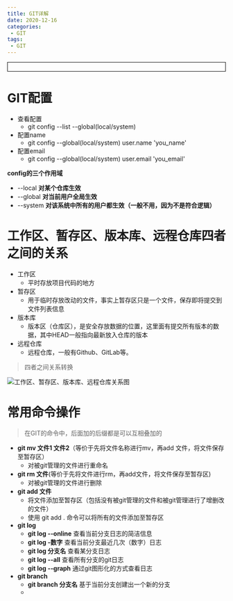 ```yaml
---
title: GIT详解
date: 2020-12-16
categories:
 - GIT
tags:
 - GIT
---
```




<div style="border:solid 1px #000;padding: 10px;">
<Icon type='phone'/>
</div>

# GIT配置


- 查看配置
  - git config --list --global(local/system)
- 配置name
  - git config --global(local/system) user.name 'you_name'
- 配置email
  - git config --global(local/system) user.email 'you_email'

**config的三个作用域**

- --local    **对某个仓库生效**
- --global    **对当前用户全局生效**
- --system    **对该系统中所有的用户都生效（一般不用，因为不是符合逻辑）**

# 工作区、暂存区、版本库、远程仓库四者之间的关系

- 工作区
  - 平时存放项目代码的地方
- 暂存区
  - 用于临时存放改动的文件，事实上暂存区只是一个文件，保存即将提交到文件列表信息
- 版本库
  - 版本区（仓库区），是安全存放数据的位置，这里面有提交所有版本的数据，其中HEAD一般指向最新放入仓库的版本
- 远程仓库
  - 远程仓库，一般有Github、GitLab等。

> 四者之间关系转换

![工作区、暂存区、版本库、远程仓库关系图](https://img2018.cnblogs.com/blog/1090617/201810/1090617-20181008211557402-232838726.png)

# 常用命令操作

> 在GIT的命令中，后面加的后缀都是可以互相叠加的

- **git mv 文件1 文件2**（等价于先将文件名称进行mv，再add 文件，将文件保存至暂存区）
  - 对被git管理的文件进行重命名
- **git rm 文件**(等价于先将文件进行rm，再add文件，将文件保存至暂存区)
  - 对被git管理的文件进行删除
- **git add 文件**
  - 将文件添加至暂存区（包括没有被git管理的文件和被git管理进行了增删改的文件）
  - 使用 git add .  命令可以将所有的文件添加至暂存区
- **git log**
  - **git log --online** 查看当前分支日志的简洁信息
  - **git log -数字** 查看当前分支最近几次（数字）日志
  - **git log 分支名** 查看某分支日志
  - **git log --all** 查看所有分支的git日志
  - **git log --graph** 通过git图形化的方式查看日志
- **git branch**
  - **git branch 分支名** 基于当前分支创建出一个新的分支
  - 





